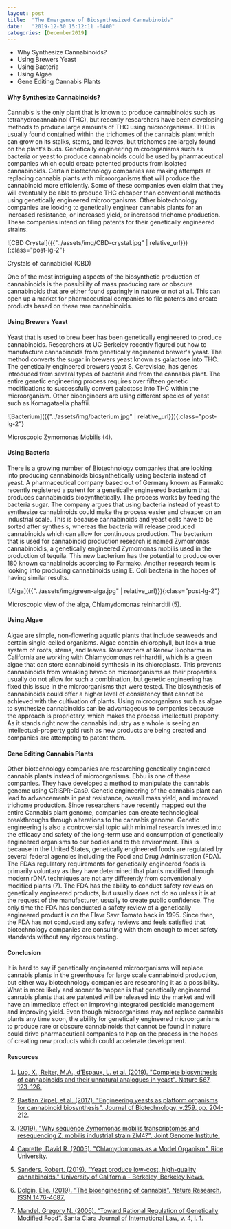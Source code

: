 ```yaml
---
layout: post
title:  "The Emergence of Biosynthesized Cannabinoids"
date:   "2019-12-30 15:12:11 -0400"
categories: [December2019]
---
```



* Why Synthesize Cannabinoids?
* Using Brewers Yeast
* Using Bacteria
* Using Algae
* Gene Editing Cannabis Plants




#### Why Synthesize Cannabinoids? 
Cannabis is the only plant that is known to produce cannabinoids such as tetrahydrocannabinol (THC), but recently researchers have been developing methods to produce large amounts of THC using microorganisms. THC is usually found contained within the trichomes of the cannabis plant which can grow on its stalks, stems, and leaves, but trichomes are largely found on the plant's buds. Genetically engineering microorganisms such as bacteria or yeast to produce cannabinoids could be used by pharmaceutical companies which could create patented products from isolated cannabinoids. Certain biotechnology companies are making attempts at replacing cannabis plants with microorganisms that will produce the cannabinoid more efficiently. Some of these companies even claim that they will eventually be able to produce THC cheaper than conventional methods using genetically engineered microorganisms. Other biotechnology companies are looking to genetically engineer cannabis plants for an increased resistance, or increased yield, or increased trichome production. These companies intend on filing patents for their genetically engineered strains. 


 
![CBD Crystal]({{"../assets/img/CBD-crystal.jpg" | relative_url}}){:class="post-lg-2"}
<div class="text-center blog-caption">
Crystals of cannabidiol (CBD)
</div>



One of the most intriguing aspects of the biosynthetic production of cannabinoids is the possibility of mass producing rare or obscure cannabinoids that are either found sparingly in nature or not at all. This can open up a market for pharmaceutical companies to file patents and create products based on these rare cannabinoids.  



#### Using Brewers Yeast
Yeast that is used to brew beer has been genetically engineered to produce cannabinoids.  Researchers at UC Berkeley recently figured out how to manufacture cannabinoids from genetically engineered brewer's yeast. The method converts the sugar in brewers yeast known as galactose into THC. The genetically engineered brewers yeast S. Cerevisiae, has genes introduced from several types of bacteria and from the cannabis plant. The entire genetic engineering process requires over fifteen genetic modifications to successfully convert galactose into THC within the microorganism. Other bioengineers are using different species of yeast such as Komagataella phaffii. 



![Bacterium]({{"../assets/img/bacterium.jpg" | relative_url}}){:class="post-lg-2"}
<div class="text-center blog-caption">
Microscopic Zymomonas Mobilis (4).
</div>



#### Using Bacteria
There is a growing number of Biotechnology companies that are looking into producing cannabinoids biosynthetically using bacteria instead of yeast. A pharmaceutical company based out of Germany known as Farmako recently registered a patent for a genetically engineered bacterium that produces cannabinoids biosynthetically. The process works by feeding the bacteria sugar. The company argues that using bacteria instead of yeast to synthesize cannabinoids could make the process easier and cheaper on an industrial scale. This is because cannabinoids and yeast cells have to be sorted after synthesis, whereas the bacteria will release produced cannabinoids which can allow for continuous production. The bacterium that is used for cannabinoid production research is named Zymomonas cannabinoidis, a genetically engineered Zymomonas mobilis used in the production of tequila. This new bacterium has the potential to produce over 180 known cannabinoids according to Farmako. Another research team is looking into producing cannabinoids using E. Coli bacteria in the hopes of having similar results. 



![Alga]({{"../assets/img/green-alga.jpg" | relative_url}}){:class="post-lg-2"}
<div class="text-center blog-caption">
Microscopic view of the alga, Chlamydomonas reinhardtii (5). 
</div>



#### Using Algae
Algae are simple, non-flowering aquatic plants that include seaweeds and certain single-celled organisms. Algae contain chlorophyll, but lack a true system of roots, stems, and leaves. Researchers at Renew Biopharma in California are working with Chlamydomonas reinhardtii, which is a green algae that can store cannabinoid synthesis in its chloroplasts. This prevents cannabinoids from wreaking havoc on microorganisms as their properties usually do not allow for such a combination, but genetic engineering has fixed this issue in the microorganisms that were tested. The biosynthesis of cannabinoids could offer a higher level of consistency that cannot be achieved with the cultivation of plants. Using microorganisms such as algae to synthesize cannabinoids can be advantageous to companies because the approach is proprietary, which makes the process intellectual property. As it stands right now the cannabis industry as a whole is seeing an intellectual-property gold rush as new products are being created and companies are attempting to patent them.



#### Gene Editing Cannabis Plants
Other biotechnology companies are researching genetically engineered cannabis plants instead of microorganisms. Ebbu is one of these companies. They have developed a method to manipulate the cannabis genome using CRISPR-Cas9. Genetic engineering of the cannabis plant can lead to advancements in pest resistance, overall mass yield, and improved trichome production. Since researchers have recently mapped out the entire Cannabis plant genome, companies can create technological breakthroughs through alterations to the cannabis genome. Genetic engineering is also a controversial topic with minimal research invested into the efficacy and safety of the long-term use and consumption of genetically engineered organisms to our bodies and to the environment. This is because in the United States, genetically engineered foods are regulated by several federal agencies including the Food and Drug Administration (FDA). The FDA’s regulatory requirements for genetically engineered foods is primarily voluntary as they have determined that plants modified through modern rDNA techniques are not any differently from conventionally modified plants (7). The FDA has the ability to conduct safety reviews on genetically engineered products, but usually does not do so unless it is at the request of the manufacturer, usually to create public confidence. The only time the FDA has conducted a safety review of a genetically engineered product is on the Flavr Savr Tomato back in 1995. Since then, the FDA has not conducted any safety reviews and feels satisfied that biotechnology companies are consulting with them enough to meet safety standards without any rigorous testing. 



#### Conclusion
It is hard to say if genetically engineered microorganisms will replace cannabis plants in the greenhouse for large scale cannabinoid production, but either way biotechnology companies are researching it as a possibility. What is more likely and sooner to happen is that genetically engineered cannabis plants that are patented will be released into the market and will have an immediate effect on improving integrated pesticide management and improving yield. Even though microorganisms may not replace cannabis plants any time soon, the ability for genetically engineered microorganisms to produce rare or obscure cannabinoids that cannot be found in nature could drive pharmaceutical companies to hop on the process in the hopes of creating new products which could accelerate development. 



#### Resources
1. <a href="https://www.nature.com/articles/s41586-019-0978-9">Luo, X., Reiter, M.A., d’Espaux, L. et al. (2019). "Complete biosynthesis of cannabinoids and their unnatural analogues in yeast". Nature 567, 123–126. 
</a>

2. <a href="https://www.sciencedirect.com/science/article/pii/S0168165617315201?via%3Dihub">Bastian Zirpel, et al. (2017). "Engineering yeasts as platform organisms for cannabinoid biosynthesis". Journal of Biotechnology, v.259, pp. 204-212.
</a>

3. <a href="https://jgi.doe.gov/why-sequence-zymomonas-mobilis-transcriptomes-and-resequencing-z-mobilis-industrial-strain-zm4/">(2019). "Why sequence Zymomonas mobilis transcriptomes and resequencing Z. mobilis industrial strain ZM4?". Joint Genome Institute. 
</a>

4. <a href="https://www.ruf.rice.edu/~bioslabs/studies/invertebrates/chlamydomonas.html">Caprette, David R. (2005). "Chlamydomonas as a Model Organism". Rice University. 
</a>

5. <a href="https://news.berkeley.edu/2019/02/27/yeast-produce-low-cost-high-quality-cannabinoids/"> Sanders, Robert. (2019). "Yeast produce low-cost, high-quality cannabinoids." University of California - Berkeley, Berkeley News. 
</a>

6. <a href="https://www.nature.com/articles/d41586-019-02525-4">Dolgin, Elie. (2019). “The bioengineering of cannabis”. Nature Research. ISSN 1476-4687.
</a>

7. <a href="http://digitalcommons.law.scu.edu/cgi/viewcontent.cgi?article=1015&context=scujil">Mandel, Gregory N. (2006). “Toward Rational Regulation of Genetically
Modified Food”. Santa Clara Journal of International Law, v. 4, i. 1. 
</a>
